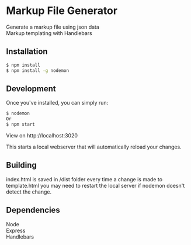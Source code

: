 
# Markup File Generator

Generate a markup file using json data </br>
Markup templating with Handlebars</br>

## Installation

```bash
$ npm install
$ npm install -g nodemon
```

## Development

Once you've installed, you can simply run:

```bash
$ nodemon
Or
$ npm start
```

View on http://localhost:3020

This starts a local webserver that will automatically reload your changes.

## Building

index.html is saved in /dist folder every time a change is made to template.html
you may need to restart the local server if nodemon doesn't detect the change.

## Dependencies

Node  
Express  
Handlebars
